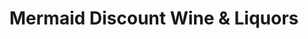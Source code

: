 ---
title: "Mermaid Discount Wine & Liquors"
url: /brooklyn/mermaid-discount-wine-and-liquors/
shop: alcohol
---